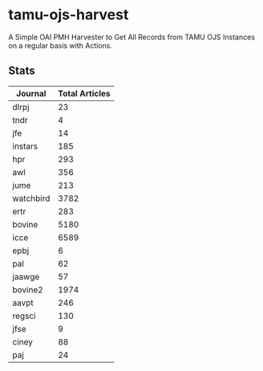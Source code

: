 # tamu-ojs-harvest

A Simple OAI PMH Harvester to Get All Records from TAMU OJS Instances on a regular basis with Actions.

## Stats

| Journal | Total Articles |
| -------- | ------- |
| dlrpj | 23 |
| tndr | 4 |
| jfe | 14 |
| instars | 185 |
| hpr | 293 |
| awl | 356 |
| jume | 213 |
| watchbird | 3782 |
| ertr | 283 |
| bovine | 5180 |
| icce | 6589 |
| epbj | 6 |
| pal | 62 |
| jaawge | 57 |
| bovine2 | 1974 |
| aavpt | 246 |
| regsci | 130 |
| jfse | 9 |
| ciney | 88 |
| paj | 24 |
